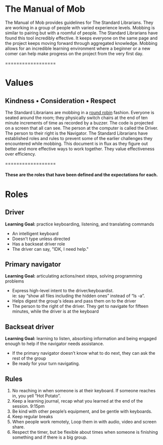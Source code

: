 # The Manual of Mob

The Manual of Mob provides guidelines for The Standard Librarians. They are working in a group of people with varied experience levels. Mobbing is similar to pairing but with a roomful of people. The Standard Librarians have found this tool incredibly effective. It keeps everyone on the same page and the project keeps moving forward through aggregated knowledge. Mobbing allows for an incredible learning environment where a beginner or a new comer can help make progress on the project from the very first day.

==================

# Values

## **Kindness • Consideration • Respect**

The Standard Librarians are mobbing in a [round robin](http://en.wikipedia.org/wiki/Round-robin) fashion. Everyone is seated around the room; they physically switch chairs at the end of ten minute increments of time as recorded by a buzzer. The code is projected on a screen that all can see. The person at the computer is called the Driver. The person to their right is the Navigator. The Standard Librarians have established roles and rules to prevent some of the earlier challenges they encountered while mobbing. This document is in flux as they figure out better and more effective ways to work together. They value effectiveness over efficiency.

==================

#### These are the roles that have been defined and the expectations for each.

# Roles

## Driver

**Learning Goal:** practice keyboarding, listening, and translating commands

 + An intelligent keyboard 
 + Doesn't type unless directed 
 + Has a backseat driver role
 + The driver can say,  "IDK, I need help."
 
## Primary navigator

**Learning Goal:** articulating actions/next steps, solving programming problems

  + Express high-level intent to the driver/keyboardist.  
    ie: say “show all files including the hidden ones” instead of “ls -a”.
  + Helps digest the group's ideas and pass them on to the driver
  + The person to the right of the driver. They get to navigate for fifteen minutes, while the driver is at the keyboard

## Backseat driver
 
**Learning Goal:** learning to listen, absorbing information and being engaged enough to help if the navigator needs assistance. 

 + If the primary navigator doesn’t know what to do next, they can ask the rest of the group
 + Be ready for your turn navigating.

## Rules

1. No reaching in when someone is at their keyboard. If someone reaches in, you yell “Hot Potato”.
3. Keep a learning journal, recap what you learned at the end of the session. 9:15pm
4. Be kind with other people’s equipment, and be gentle with keyboards.
5. Keep regular breaks
6. When people work remotely, Loop them in with audio, video and screen share.
7. Respect the timer, but be flexible about times when someone is finishing something and if there is a big group. 
